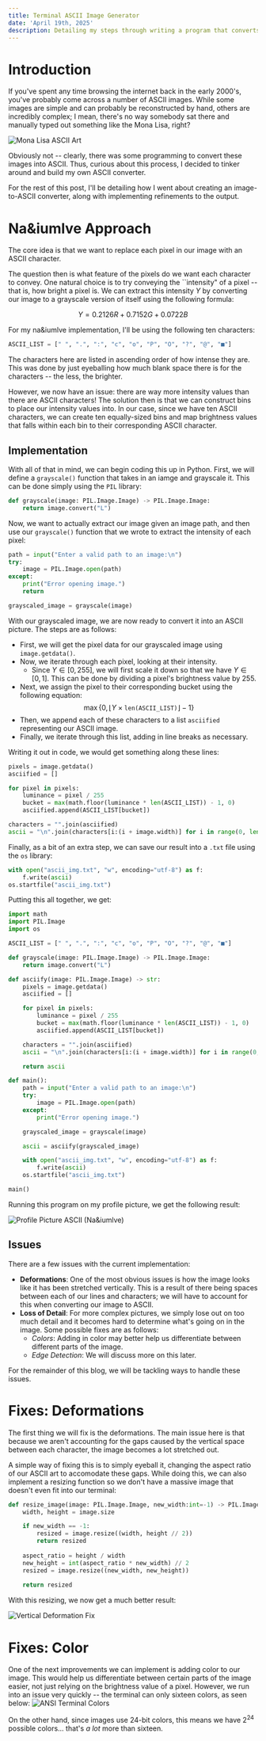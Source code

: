 ```yaml
---
title: Terminal ASCII Image Generator
date: 'April 19th, 2025'
description: Detailing my steps through writing a program that converts images to ASCII art and displaying it in the terminal.
---
```


# Introduction
If you've spent any time browsing the internet back in the early 2000's, you've probably come across a number of ASCII images. While some images are simple and can probably be reconstructed by hand, others are incredibly complex; I mean, there's no way somebody sat there and manually typed out something like the Mona Lisa, right?

![Mona Lisa ASCII Art](/blog/ascii/mona-lisa.jpg "Mona Lisa ASCII Art")

Obviously not -- clearly, there was some programming to convert these images into ASCII. Thus, curious about this process, I decided to tinker around and build my own ASCII converter.

For the rest of this post, I'll be detailing how I went about creating an image-to-ASCII converter, along with implementing refinements to the output.

# Na&iumlve Approach
The core idea is that we want to replace each pixel in our image with an ASCII character. 

The question then is what feature of the pixels do we want each character to convey. One natural choice is to try conveying the ``intensity" of a pixel -- that is, how bright a pixel is. We can extract this intensity $Y$ by converting our image to a grayscale version of itself using the following formula:

$$
Y = 0.2126R + 0.7152G + 0.0722B
$$

For my na&iumlve implementation, I'll be using the following ten characters:
```python
ASCII_LIST = [" ", ".", ":", "c", "o", "P", "O", "?", "@", "■"]
```

The characters here are listed in ascending order of how intense they are. This was done by just eyeballing how much blank space there is for the characters -- the less, the brighter.

However, we now have an issue: there are way more intensity values than there are ASCII characters! The solution then is that we can construct bins to place our intensity values into. In our case, since we have ten ASCII characters, we can create ten equally-sized bins and map brightness values that falls within each bin to their corresponding ASCII character.

## Implementation
With all of that in mind, we can begin coding this up in Python. First, we will define a `grayscale()` function that takes in an iamge and grayscale it. This can be done simply using the `PIL` library:

```python
def grayscale(image: PIL.Image.Image) -> PIL.Image.Image:
    return image.convert("L")
```

Now, we want to actually extract our image given an image path, and then use our `grayscale()` function that we wrote to extract the intensity of each pixel:
```python
path = input("Enter a valid path to an image:\n")
try:
    image = PIL.Image.open(path)
except:
    print("Error opening image.")
    return

grayscaled_image = grayscale(image)
```

With our grayscaled image, we are now ready to convert it into an ASCII picture. The steps are as follows:
- First, we will get the pixel data for our grayscaled image using `image.getdata()`.
- Now, we iterate through each pixel, looking at their intensity.
    - Since $Y \in [0, 255]$, we will first scale it down so that we have $Y \in [0, 1]$. This can be done by dividing a pixel's brightness value by $255$.
- Next, we assign the pixel to their corresponding bucket using the following equation:
$$
\max\left\{0, \lfloor Y \times \texttt{len(ASCII\_LIST)}\rfloor - 1\right\}
$$
- Then, we append each of these characters to a list `asciified` representing our ASCII image.
- Finally, we iterate through this list, adding in line breaks as necessary.

Writing it out in code, we would get something along these lines:
```python
pixels = image.getdata()
asciified = []

for pixel in pixels:
    luminance = pixel / 255
    bucket = max(math.floor(luminance * len(ASCII_LIST)) - 1, 0)
    asciified.append(ASCII_LIST[bucket])

characters = "".join(asciified)
ascii = "\n".join(characters[i:(i + image.width)] for i in range(0, len(characters), image.width))
```

Finally, as a bit of an extra step, we can save our result into a `.txt` file using the `os` library:
```python
with open("ascii_img.txt", "w", encoding="utf-8") as f:
    f.write(ascii)
os.startfile("ascii_img.txt")
```

Putting this all together, we get:
```python
import math
import PIL.Image
import os

ASCII_LIST = [" ", ".", ":", "c", "o", "P", "O", "?", "@", "■"]

def grayscale(image: PIL.Image.Image) -> PIL.Image.Image:
    return image.convert("L")

def asciify(image: PIL.Image.Image) -> str:
    pixels = image.getdata()
    asciified = []

    for pixel in pixels:
        luminance = pixel / 255
        bucket = max(math.floor(luminance * len(ASCII_LIST)) - 1, 0)
        asciified.append(ASCII_LIST[bucket])

    characters = "".join(asciified)
    ascii = "\n".join(characters[i:(i + image.width)] for i in range(0, len(characters), image.width))

    return ascii

def main():
    path = input("Enter a valid path to an image:\n")
    try:
        image = PIL.Image.open(path)
    except:
        print("Error opening image.")

    grayscaled_image = grayscale(image)

    ascii = asciify(grayscaled_image)

    with open("ascii_img.txt", "w", encoding="utf-8") as f:
        f.write(ascii)
    os.startfile("ascii_img.txt")

main()
```

Running this program on my profile picture, we get the following result:

![Profile Picture ASCII (Na&iumlve)](/blog/ascii/dark-raven-ascii-naive.png "Profile Picture ASCII (Na&iumlve)")

## Issues
There are a few issues with the current implementation:
- **Deformations**: One of the most obvious issues is how the image looks like it has been stretched vertically. This is a result of there being spaces between each of our lines and characters; we will have to account for this when converting our image to ASCII.
- **Loss of Detail**: For more complex pictures, we simply lose out on too much detail and it becomes hard to determine what's going on in the image. Some possible fixes are as follows:
    - *Colors*: Adding in color may better help us differentiate between different parts of the image.
    - *Edge Detection*: We will discuss more on this later.

For the remainder of this blog, we will be tackling ways to handle these issues.

# Fixes: Deformations
The first thing we will fix is the deformations. The main issue here is that because we aren't accounting for the gaps caused by the vertical space between each character, the image becomes a lot stretched out.

A simple way of fixing this is to simply eyeball it, changing the aspect ratio of our ASCII art to accomodate these gaps. While doing this, we can also implement a resizing function so we don't have a massive image that doesn't even fit into our terminal:
```python
def resize_image(image: PIL.Image.Image, new_width:int=-1) -> PIL.Image.Image:
    width, height = image.size

    if new_width == -1:
        resized = image.resize((width, height // 2))
        return resized
    
    aspect_ratio = height / width
    new_height = int(aspect_ratio * new_width) // 2
    resized = image.resize((new_width, new_height))
    
    return resized
```

With this resizing, we now get a much better result:

![Vertical Deformation Fix](/blog/ascii/dark-raven-deformation-fix.png "Vertical Deformation Fix")

# Fixes: Color
One of the next improvements we can implement is adding color to our image. This would help us differentiate between certain parts of the image easier, not just relying on the brightness value of a pixel. However, we run into an issue very quickly -- the terminal can only sixteen colors, as seen below:
![ANSI Terminal Colors](/blog/ascii/ansii-colors.png "Available Terminal Colors")

On the other hand, since images use $24$-bit colors, this means we have $2^{24}$ possible colors... that's *a lot* more than sixteen.